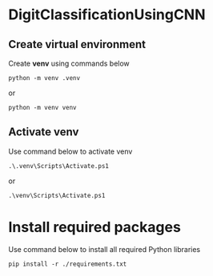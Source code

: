 # DigitClassificationUsingCNN

## Create virtual environment

Create **venv** using commands below

```
python -m venv .venv
```

or

```
python -m venv venv
```

## Activate venv

Use command below to activate venv

```
.\.venv\Scripts\Activate.ps1
```

or

```
.\venv\Scripts\Activate.ps1
```

# Install required packages

Use command below to install all required Python libraries

```
pip install -r ./requirements.txt
```